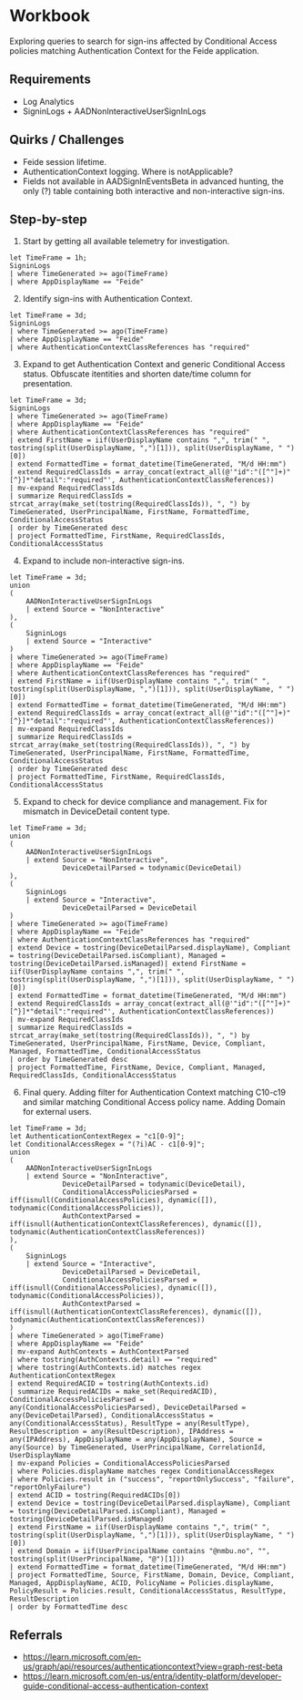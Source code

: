 # Workbook

Exploring queries to search for sign-ins affected by Conditional Access policies matching Authentication Context for the Feide application.

## Requirements
* Log Analytics
* SigninLogs + AADNonInteractiveUserSignInLogs

## Quirks / Challenges

* Feide session lifetime.
* AuthenticationContext logging. Where is notApplicable?
* Fields not available in AADSignInEventsBeta in advanced hunting, the only (?) table containing both interactive and non-interactive sign-ins.

## Step-by-step

1) Start by getting all available telemetry for investigation.
   
```kql
let TimeFrame = 1h;
SigninLogs
| where TimeGenerated >= ago(TimeFrame)
| where AppDisplayName == "Feide"
```

2) Identify sign-ins with Authentication Context.

```kql
let TimeFrame = 3d;
SigninLogs
| where TimeGenerated >= ago(TimeFrame)
| where AppDisplayName == "Feide"
| where AuthenticationContextClassReferences has "required"
```

3) Expand to get Authentication Context and generic Conditional Access status. Obfuscate itentities and shorten date/time column for presentation.

```kql
let TimeFrame = 3d;
SigninLogs
| where TimeGenerated >= ago(TimeFrame)
| where AppDisplayName == "Feide"
| where AuthenticationContextClassReferences has "required"
| extend FirstName = iif(UserDisplayName contains ",", trim(" ", tostring(split(UserDisplayName, ",")[1])), split(UserDisplayName, " ")[0])
| extend FormattedTime = format_datetime(TimeGenerated, "M/d HH:mm")
| extend RequiredClassIds = array_concat(extract_all(@'"id":"([^"]+)"[^}]*"detail":"required"', AuthenticationContextClassReferences))
| mv-expand RequiredClassIds
| summarize RequiredClassIds = strcat_array(make_set(tostring(RequiredClassIds)), ", ") by TimeGenerated, UserPrincipalName, FirstName, FormattedTime, ConditionalAccessStatus
| order by TimeGenerated desc
| project FormattedTime, FirstName, RequiredClassIds, ConditionalAccessStatus
```

4) Expand to include non-interactive sign-ins.
```kql
let TimeFrame = 3d;
union 
(
    AADNonInteractiveUserSignInLogs
    | extend Source = "NonInteractive"
),
(
    SigninLogs
    | extend Source = "Interactive"
)
| where TimeGenerated >= ago(TimeFrame)
| where AppDisplayName == "Feide"
| where AuthenticationContextClassReferences has "required"
| extend FirstName = iif(UserDisplayName contains ",", trim(" ", tostring(split(UserDisplayName, ",")[1])), split(UserDisplayName, " ")[0])
| extend FormattedTime = format_datetime(TimeGenerated, "M/d HH:mm")
| extend RequiredClassIds = array_concat(extract_all(@'"id":"([^"]+)"[^}]*"detail":"required"', AuthenticationContextClassReferences))
| mv-expand RequiredClassIds
| summarize RequiredClassIds = strcat_array(make_set(tostring(RequiredClassIds)), ", ") by TimeGenerated, UserPrincipalName, FirstName, FormattedTime, ConditionalAccessStatus
| order by TimeGenerated desc
| project FormattedTime, FirstName, RequiredClassIds, ConditionalAccessStatus
```

5) Expand to check for device compliance and management. Fix for mismatch in DeviceDetail content type.
```kql
let TimeFrame = 3d;
union 
(
    AADNonInteractiveUserSignInLogs
    | extend Source = "NonInteractive",
             DeviceDetailParsed = todynamic(DeviceDetail)
),
(
    SigninLogs
    | extend Source = "Interactive",
             DeviceDetailParsed = DeviceDetail
)
| where TimeGenerated >= ago(TimeFrame)
| where AppDisplayName == "Feide"
| where AuthenticationContextClassReferences has "required"
| extend Device = tostring(DeviceDetailParsed.displayName), Compliant = tostring(DeviceDetailParsed.isCompliant), Managed = tostring(DeviceDetailParsed.isManaged)| extend FirstName = iif(UserDisplayName contains ",", trim(" ", tostring(split(UserDisplayName, ",")[1])), split(UserDisplayName, " ")[0])
| extend FormattedTime = format_datetime(TimeGenerated, "M/d HH:mm")
| extend RequiredClassIds = array_concat(extract_all(@'"id":"([^"]+)"[^}]*"detail":"required"', AuthenticationContextClassReferences))
| mv-expand RequiredClassIds
| summarize RequiredClassIds = strcat_array(make_set(tostring(RequiredClassIds)), ", ") by TimeGenerated, UserPrincipalName, FirstName, Device, Compliant, Managed, FormattedTime, ConditionalAccessStatus
| order by TimeGenerated desc
| project FormattedTime, FirstName, Device, Compliant, Managed, RequiredClassIds, ConditionalAccessStatus
```

6) Final query. Adding filter for Authentication Context matching C10-c19 and similar matching Conditional Access policy name. Adding Domain for external users.

```kql
let TimeFrame = 3d;
let AuthenticationContextRegex = "c1[0-9]";
let ConditionalAccessRegex = "(?i)AC - c1[0-9]";
union 
(
    AADNonInteractiveUserSignInLogs
    | extend Source = "NonInteractive",
             DeviceDetailParsed = todynamic(DeviceDetail),
             ConditionalAccessPoliciesParsed = iff(isnull(ConditionalAccessPolicies), dynamic([]), todynamic(ConditionalAccessPolicies)),
             AuthContextParsed = iff(isnull(AuthenticationContextClassReferences), dynamic([]), todynamic(AuthenticationContextClassReferences))
),
(
    SigninLogs
    | extend Source = "Interactive",
             DeviceDetailParsed = DeviceDetail,
             ConditionalAccessPoliciesParsed = iff(isnull(ConditionalAccessPolicies), dynamic([]), todynamic(ConditionalAccessPolicies)),
             AuthContextParsed = iff(isnull(AuthenticationContextClassReferences), dynamic([]), todynamic(AuthenticationContextClassReferences))
)
| where TimeGenerated > ago(TimeFrame)
| where AppDisplayName == "Feide"
| mv-expand AuthContexts = AuthContextParsed
| where tostring(AuthContexts.detail) == "required"
| where tostring(AuthContexts.id) matches regex AuthenticationContextRegex
| extend RequiredACID = tostring(AuthContexts.id)
| summarize RequiredACIDs = make_set(RequiredACID), ConditionalAccessPoliciesParsed = any(ConditionalAccessPoliciesParsed), DeviceDetailParsed = any(DeviceDetailParsed), ConditionalAccessStatus = any(ConditionalAccessStatus), ResultType = any(ResultType), ResultDescription = any(ResultDescription), IPAddress = any(IPAddress), AppDisplayName = any(AppDisplayName), Source = any(Source) by TimeGenerated, UserPrincipalName, CorrelationId, UserDisplayName
| mv-expand Policies = ConditionalAccessPoliciesParsed
| where Policies.displayName matches regex ConditionalAccessRegex
| where Policies.result in ("success", "reportOnlySuccess", "failure", "reportOnlyFailure")
| extend ACID = tostring(RequiredACIDs[0])
| extend Device = tostring(DeviceDetailParsed.displayName), Compliant = tostring(DeviceDetailParsed.isCompliant), Managed = tostring(DeviceDetailParsed.isManaged)
| extend FirstName = iif(UserDisplayName contains ",", trim(" ", tostring(split(UserDisplayName, ",")[1])), split(UserDisplayName, " ")[0])
| extend Domain = iif(UserPrincipalName contains "@nmbu.no", "", tostring(split(UserPrincipalName, "@")[1]))
| extend FormattedTime = format_datetime(TimeGenerated, "M/d HH:mm")
| project FormattedTime, Source, FirstName, Domain, Device, Compliant, Managed, AppDisplayName, ACID, PolicyName = Policies.displayName, PolicyResult = Policies.result, ConditionalAccessStatus, ResultType, ResultDescription
| order by FormattedTime desc
```

## Referrals
* https://learn.microsoft.com/en-us/graph/api/resources/authenticationcontext?view=graph-rest-beta
* https://learn.microsoft.com/en-us/entra/identity-platform/developer-guide-conditional-access-authentication-context
